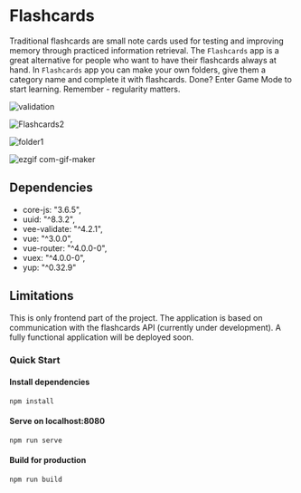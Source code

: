 # Flashcards

Traditional flashcards are small note cards used for testing 
and   improving   memory   through   practiced  information
retrieval.  The `Flashcards` app is a great alternative for
people who want to have their flashcards always at hand. In 
`Flashcards`  app you can make your own folders,  give them 
a  category  name  and  complete it with flashcards.  Done? 
Enter  Game  Mode to start learning.  Remember - regularity 
matters.


![validation](https://user-images.githubusercontent.com/77439796/115694450-2736f380-a361-11eb-97a9-b98c7c44ea10.PNG)

![Flashcards2](https://user-images.githubusercontent.com/77439796/115693809-8c3e1980-a360-11eb-9361-a30edff20964.gif)

![folder1](https://user-images.githubusercontent.com/77439796/115703816-d926ed80-a36a-11eb-9ffc-680e2cfa13b8.gif)

![ezgif com-gif-maker](https://user-images.githubusercontent.com/77439796/115703292-3ff7d700-a36a-11eb-8dce-2744babdece0.gif)


## Dependencies 
* core-js: "3.6.5",
* uuid: "^8.3.2",
* vee-validate: "^4.2.1",
* vue: "^3.0.0",
* vue-router: "^4.0.0-0",
* vuex: "^4.0.0-0",
* yup: "^0.32.9"

## Limitations

This is only frontend part of the project. The application is 
based   on  communication with  the flashcards API (currently 
under  development).  A fully  functional application will be 
deployed soon.

### Quick Start
#### Install dependencies
```
npm install
```
#### Serve on localhost:8080
```
npm run serve
```
#### Build for production
```
npm run build
```
